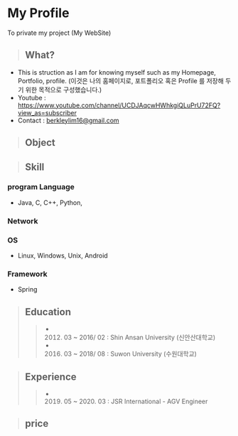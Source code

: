 # My Profile
To private my project (My WebSite)


> ## What?
- This is struction as I am for knowing myself such as my Homepage, Portfolio, profile.
 (이것은 나의 홈페이지로, 포트폴리오 혹은 Profile 를 저장해 두기 위한 목적으로 구성했습니다.)
- Youtube : https://www.youtube.com/channel/UCDJAqcwHWhkgiQLuPrU72FQ?view_as=subscriber
- Contact : berkleylim16@gmail.com


> ## Object

> ## Skill
### program Language
- Java, C, C++, Python,

### Network

### OS
- Linux, Windows, Unix, Android

### Framework
- Spring



> ## Education
> > - 2012. 03 ~ 2016/ 02 : Shin Ansan University (신안산대학교)
> > - 2016. 03 ~ 2018/ 08 : Suwon University (수원대학교)

> ## Experience
> > - 2019. 05 ~ 2020. 03 : JSR International - AGV Engineer

> ## price
> >
